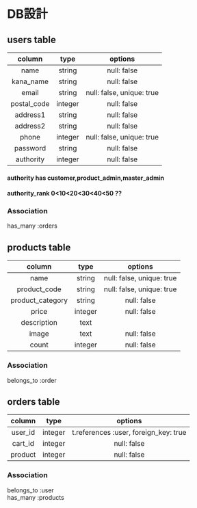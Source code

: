 # DB設計

## users table

| column       | type     | options                    |
|:------------:|:--------:|:--------------------------:|
| name         | string   | null: false                |
| kana_name    | string   | null: false                |
| email        | string   | null: false, unique: true  |
| postal_code  | integer  | null: false                |
| address1     | string   | null: false                |
| address2     | string   | null: false                |
| phone        | integer  | null: false, unique: true  |
| password     | string   | null: false                |
| authority    | integer  | null: false                |
#### authority has customer,product_admin,master_admin
#### authority_rank 0<10<20<30<40<50 ??

### Association
has_many :orders  



## products table

| column            | type     | options                   |
|:-----------------:|:--------:|:-------------------------:|
| name              | string   | null: false, unique: true |
| product_code      | string   | null: false, unique: true |
| product_category  | string   | null: false               |
| price             | integer  | null: false               |
| description       | text     |                           |
| image             | text     | null: false               |
| count             | integer  | null: false               |

### Association
belongs_to :order  



## orders table

| column  | type    | options                               |
|:-------:|:-------:|:-------------------------------------:|
| user_id | integer | t.references :user, foreign_key: true |
| cart_id | integer | null: false                           |
| product | integer | null: false                           |


### Association
belongs_to :user  
has_many :products  


